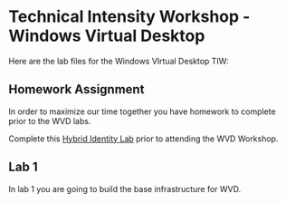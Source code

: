 # Technical Intensity Workshop - Windows Virtual Desktop

Here are the lab files for the Windows VIrtual Desktop TIW:

## Homework Assignment

In order to maximize our time together you have homework to complete prior to the WVD labs.  

Complete this [Hybrid Identity Lab](wvdhomework.md) prior to attending the WVD Workshop.

## Lab 1

In lab 1 you are going to build the base infrastructure for WVD.
